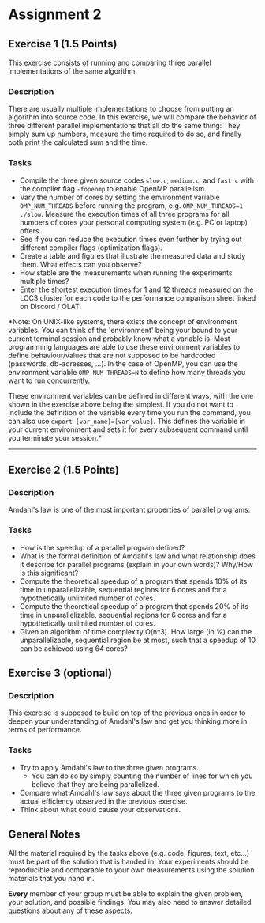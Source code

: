 # Assignment 2

## Exercise 1 (1.5 Points)

This exercise consists of running and comparing three parallel implementations of the same algorithm.

### Description

There are usually multiple implementations to choose from putting an algorithm into source code. In this exercise, we will compare the behavior of three different parallel implementations that all do the same thing: They simply sum up numbers, measure the time required to do so, and finally both print the calculated sum and the time.

### Tasks

- Compile the three given source codes `slow.c`, `medium.c`, and `fast.c` with the compiler flag `-fopenmp` to enable OpenMP parallelism.
- Vary the number of cores by setting the environment variable `OMP_NUM_THREADS` before running the program, e.g. ```OMP_NUM_THREADS=1 ./slow```. Measure the execution times of all three programs for all numbers of cores your personal computing system (e.g. PC or laptop) offers.
- See if you can reduce the execution times even further by trying out different compiler flags (optimization flags).
- Create a table and figures that illustrate the measured data and study them. What effects can you observe?
- How stable are the measurements when running the experiments multiple times?
- Enter the shortest execution times for 1 and 12 threads measured on the LCC3 cluster for each code to the performance comparison sheet linked on Discord / OLAT.

*Note: On UNIX-like systems, there exists the concept of environment variables.
You can think of the 'environment' being your bound to your current terminal session and probably know what a variable is.
Most programming languages are able to use these environment variables to define behaviour/values that are not supposed to be hardcoded (passwords, db-adresses, ...).
In the case of OpenMP, you can use the environment variable `OMP_NUM_THREADS=N` to define how many threads you want to run concurrently.

These environment variables can be defined in different ways, with the one shown in the exercise above being the simplest.
If you do not want to include the definition of the variable every time you run the command, you can also use `export [var_name]=[var_value]`.
This defines the variable in your current environment and sets it for every subsequent command until you terminate your session.*

---

## Exercise 2 (1.5 Points)

### Description

Amdahl's law is one of the most important properties of parallel programs.

### Tasks

- How is the speedup of a parallel program defined?
- What is the formal definition of Amdahl's law and what relationship does it describe for parallel programs (explain in your own words)? Why/How is this significant?
- Compute the theoretical speedup of a program that spends 10% of its time in unparallelizable, sequential regions for 6 cores and for a hypothetically unlimited number of cores.
- Compute the theoretical speedup of a program that spends 20% of its time in unparallelizable, sequential regions for 6 cores and for a hypothetically unlimited number of cores.
- Given an algorithm of time complexity O(n^3). How large (in %) can the unparallelizable, sequential region be at most, such that a speedup of 10 can be achieved using 64 cores?

## Exercise 3 (optional)

### Description

This exercise is supposed to build on top of the previous ones in order to deepen your understanding of Amdahl's law and get you thinking more in terms of performance.

### Tasks

- Try to apply Amdahl's law to the three given programs.
  - You can do so by simply counting the number of lines for which you believe that they are being parallelized.
- Compare what Amdahl's law says about the three given programs to the actual efficiency observed in the previous exercise.
- Think about what could cause your observations.

## General Notes

All the material required by the tasks above (e.g. code, figures, text, etc...) must be part of the solution that is handed in. Your experiments should be reproducible and comparable to your own measurements using the solution materials that you hand in.

**Every** member of your group must be able to explain the given problem, your solution, and possible findings. You may also need to answer detailed questions about any of these aspects.
